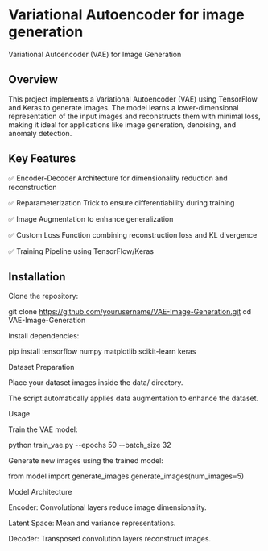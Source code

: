 # Variational Autoencoder for image generation
Variational Autoencoder (VAE) for Image Generation

## Overview

This project implements a Variational Autoencoder (VAE) using TensorFlow and Keras to generate images. The model learns a lower-dimensional representation of the input images and reconstructs them with minimal loss, making it ideal for applications like image generation, denoising, and anomaly detection.

## Key Features

✅ Encoder-Decoder Architecture for dimensionality reduction and reconstruction

✅ Reparameterization Trick to ensure differentiability during training

✅ Image Augmentation to enhance generalization

✅ Custom Loss Function combining reconstruction loss and KL divergence

✅ Training Pipeline using TensorFlow/Keras

## Installation

Clone the repository:

git clone https://github.com/yourusername/VAE-Image-Generation.git
cd VAE-Image-Generation

Install dependencies:

pip install tensorflow numpy matplotlib scikit-learn keras

Dataset Preparation

Place your dataset images inside the data/ directory.

The script automatically applies data augmentation to enhance the dataset.

Usage

Train the VAE model:

python train_vae.py --epochs 50 --batch_size 32

Generate new images using the trained model:

from model import generate_images
generate_images(num_images=5)

Model Architecture

Encoder: Convolutional layers reduce image dimensionality.

Latent Space: Mean and variance representations.

Decoder: Transposed convolution layers reconstruct images.
